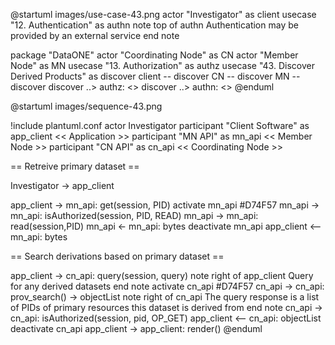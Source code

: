 @startuml images/use-case-43.png
actor "Investigator" as client
usecase "12. Authentication" as authn
note top of authn
  Authentication may be provided 
  by an external service
end note

package "DataONE"
  actor "Coordinating Node" as CN
  actor "Member Node" as MN
  usecase "13. Authorization" as authz
  usecase "43. Discover Derived Products" as discover
  client -- discover
  CN -- discover
  MN -- discover
  discover ..> authz: <<includes>>
  discover ..> authn: <<includes>>
@enduml

@startuml images/sequence-43.png

  !include plantuml.conf
   actor Investigator
   participant "Client Software" as app_client << Application >>
   participant "MN API" as mn_api << Member Node >>
   participant "CN API" as cn_api << Coordinating Node >>

   == Retreive primary dataset == 
   
   Investigator -> app_client
   
   app_client -> mn_api: get(session, PID)
   activate mn_api #D74F57
     mn_api -> mn_api: isAuthorized(session, PID, READ)
     mn_api -> mn_api: read(session,PID)
     mn_api <- mn_api: bytes
   deactivate mn_api
   app_client <-- mn_api: bytes
   
   == Search derivations based on primary dataset == 
     
   app_client -> cn_api: query(session, query)
   note right of app_client
    Query for any derived datasets
   end note
   activate cn_api #D74F57
     cn_api -> cn_api: prov_search() -> objectList
     note right of cn_api
       The query response is a list 
       of PIDs of primary resources 
       this dataset is derived from
     end note
     cn_api -> cn_api: isAuthorized(session, pid, OP_GET)
     app_client <-- cn_api: objectList
   deactivate cn_api
     app_client -> app_client: render()
@enduml